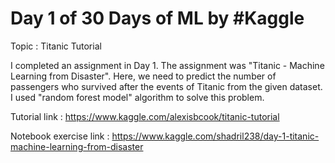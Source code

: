 # Day 1 of 30 Days of ML by #Kaggle

Topic : Titanic Tutorial

I completed an assignment in Day 1. The assignment was "Titanic - Machine Learning from Disaster". Here, we need to predict the number of passengers who survived after the events of Titanic from the given dataset. I used "random forest model" algorithm to solve this problem.



Tutorial link : https://www.kaggle.com/alexisbcook/titanic-tutorial

Notebook exercise link : https://www.kaggle.com/shadril238/day-1-titanic-machine-learning-from-disaster

